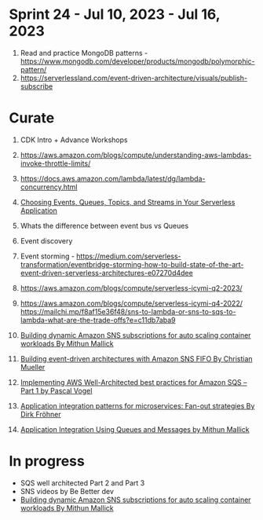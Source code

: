 <h1>Sprint 24 - Jul 10, 2023 - Jul 16, 2023</h1>

1. Read and practice MongoDB patterns - https://www.mongodb.com/developer/products/mongodb/polymorphic-pattern/
2. https://serverlessland.com/event-driven-architecture/visuals/publish-subscribe

# Curate

1. CDK Intro + Advance Workshops
2. https://aws.amazon.com/blogs/compute/understanding-aws-lambdas-invoke-throttle-limits/
3. https://docs.aws.amazon.com/lambda/latest/dg/lambda-concurrency.html
3. [Choosing Events, Queues, Topics, and Streams in Your Serverless Application](https://pages.awscloud.com/Choosing-Events-Queues-Topics-and-Streams-in-Your-Serverless-Application_2020_0420-SRV_OD.html)
4. Whats the difference between event bus vs Queues
5. Event discovery
8. Event storming -
https://medium.com/serverless-transformation/eventbridge-storming-how-to-build-state-of-the-art-event-driven-serverless-architectures-e07270d4dee
9. https://aws.amazon.com/blogs/compute/serverless-icymi-q2-2023/
10. https://aws.amazon.com/blogs/compute/serverless-icymi-q4-2022/
https://mailchi.mp/f8af15e36f48/sns-to-lambda-or-sns-to-sqs-to-lambda-what-are-the-trade-offs?e=c11db7aba9
11. [Building dynamic Amazon SNS subscriptions for auto scaling container workloads By Mithun Mallick](https://aws.amazon.com/blogs/compute/building-dynamic-amazon-sns-subscriptions-for-auto-scaling-container-workloads/)
12. [Building event-driven architectures with Amazon SNS FIFO By Christian Mueller](https://aws.amazon.com/blogs/compute/building-event-driven-architectures-with-amazon-sns-fifo/)
13. [Implementing AWS Well-Architected best practices for Amazon SQS – Part 1 by Pascal Vogel ](https://aws.amazon.com/blogs/compute/implementing-aws-well-architected-best-practices-for-amazon-sqs-part-1/)

14. [Application integration patterns for microservices: Fan-out strategies By Dirk Fröhner](https://aws.amazon.com/blogs/compute/application-integration-patterns-for-microservices-fan-out-strategies/)
15. [Application Integration Using Queues and Messages by Mithun Mallick](https://aws.amazon.com/blogs/architecture/application-integration-using-queues-and-messages/)

# In progress

* SQS well architected Part 2 and Part 3
* SNS videos by Be Better dev
* [Building dynamic Amazon SNS subscriptions for auto scaling container workloads By Mithun Mallick](https://aws.amazon.com/blogs/compute/building-dynamic-amazon-sns-subscriptions-for-auto-scaling-container-workloads/)